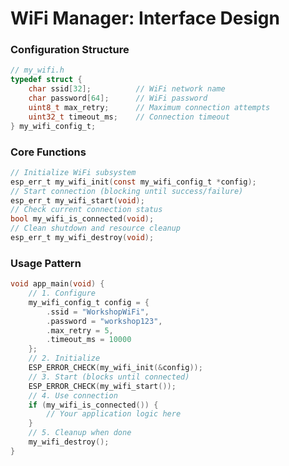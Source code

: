 # WiFi Manager: Interface Design

<div class="grid grid-cols-2 gap-8">

<div>

### Configuration Structure
```c
// my_wifi.h
typedef struct {
    char ssid[32];          // WiFi network name
    char password[64];      // WiFi password
    uint8_t max_retry;      // Maximum connection attempts
    uint32_t timeout_ms;    // Connection timeout
} my_wifi_config_t;
```

### Core Functions
```c
// Initialize WiFi subsystem
esp_err_t my_wifi_init(const my_wifi_config_t *config);
// Start connection (blocking until success/failure)
esp_err_t my_wifi_start(void);
// Check current connection status
bool my_wifi_is_connected(void);
// Clean shutdown and resource cleanup
esp_err_t my_wifi_destroy(void);
```

</div>

<div>

### Usage Pattern
```c
void app_main(void) {
    // 1. Configure
    my_wifi_config_t config = {
        .ssid = "WorkshopWiFi",
        .password = "workshop123",
        .max_retry = 5,
        .timeout_ms = 10000
    };
    // 2. Initialize
    ESP_ERROR_CHECK(my_wifi_init(&config));
    // 3. Start (blocks until connected)
    ESP_ERROR_CHECK(my_wifi_start());
    // 4. Use connection
    if (my_wifi_is_connected()) {
        // Your application logic here
    }
    // 5. Cleanup when done
    my_wifi_destroy();
}
```

</div>

</div>

